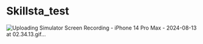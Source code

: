 # Skillsta_test
![Uploading Simulator Screen Recording - iPhone 14 Pro Max - 2024-08-13 at 02.34.13.gif…]()
